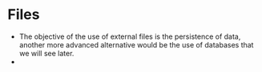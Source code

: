 # Files

- The objective of the use of external files is the persistence of data, another more advanced alternative would be the use of databases that we will see later.
-